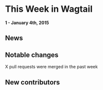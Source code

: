# This Week in Wagtail

**1 - January 4th, 2015**


## News


## Notable changes

X pull requests were merged in the past week


## New contributors

